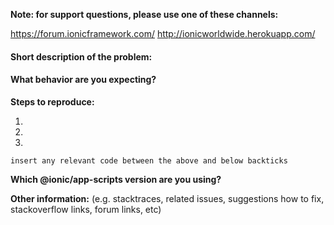 **Note: for support questions, please use one of these channels:**

https://forum.ionicframework.com/
http://ionicworldwide.herokuapp.com/

#### Short description of the problem:

#### What behavior are you expecting?

**Steps to reproduce:**

1.
2.
3.

```
insert any relevant code between the above and below backticks
```

**Which @ionic/app-scripts version are you using?**

**Other information:** (e.g. stacktraces, related issues, suggestions how to fix, stackoverflow links, forum links, etc)
